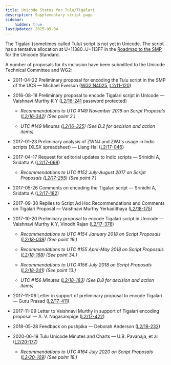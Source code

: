 ```yaml
---
title: Unicode Status for Tulu/Tigalari
description: Supplementary script page
sidebar:
    hidden: true
lastUpdated: 2025-09-04
---
```


The Tigalari (sometimes called Tulu) script is not yet in Unicode. The script has a tentative allocation at U+11380..U+113FF in the [Roadmap to the SMP](http://www.unicode.org/roadmaps/smp/) for the Unicode Standard.

[comment]: # (end of intro)

[comment]: # (start of blocks)



[comment]: # (end of blocks)

[comment]: # (start of chars)



[comment]: # (end of chars)

[comment]: # (start of rest)

A number of proposals for its inclusion have been submitted to the Unicode Technical Committee and WG2:

- 2011-04-22 Preliminary proposal for encoding the Tulu script in the SMP of the UCS — Michael Everson ([WG2 N4025](https://www.unicode.org/wg2/docs/n4025.pdf), [L2/11-120](http://www.unicode.org/cgi-bin/GetMatchingDocs.pl?L2/11-120))

- 2016-08-18 Preliminary proposal to encode Tigalari script in Unicode — Vaishnavi Murthy K Y ([L2/16-241](http://www.unicode.org/cgi-bin/GetMatchingDocs.pl?L2/16-241) password protected)

  - _Recommendations to UTC #149 November 2016 on Script Proposals ([L2/16-342](http://www.unicode.org/L2/L2016/16342-script-ad-hoc.pdf)) (See point 2.)_

  - _UTC #149 Minutes ([L2/16-325](http://www.unicode.org/L2/L2016/16325.htm)) (See D.2 for decision and action items)_

- 2017-01-23 Preliminary analysis of ZWNJ and ZWJ's usage in Indic scripts (XLSX spreadsheet) — Liang Hai ([L2/17-046](http://www.unicode.org/cgi-bin/GetMatchingDocs.pl?L2/17-046))

- 2017-04-17 Request for editorial updates to Indic scripts — Srinidhi A, Sridatta A ([L2/17-098](http://www.unicode.org/cgi-bin/GetMatchingDocs.pl?L2/17-098))

  - _Recommendations to UTC #152 July-August 2017 on Script Proposals ([L2/17-255](http://www.unicode.org/cgi-bin/GetMatchingDocs.pl?L2/17-255)) (See point 7.)_

- 2017-05-26 Comments on encoding the Tigalari script — Srinidhi A, Sridatta A ([L2/17-182](http://www.unicode.org/cgi-bin/GetMatchingDocs.pl?L2/17-182))

- 2017-09-30 Replies to Script Ad Hoc Recommendations and Comments on Tigalari Proposal — Vaishnavi Murthy Yerkadithaya ([L2/18-175](http://www.unicode.org/cgi-bin/GetMatchingDocs.pl?L2/18-175))

- 2017-10-20 Preliminary proposal to encode Tigalari script in Unicode — Vaishnavi Murthy K Y, Vinodh Rajan ([L2/17-378](http://www.unicode.org/cgi-bin/GetMatchingDocs.pl?L2/17-378))

  - _Recommendations to UTC #154 January 2018 on Script Proposals ([L2/18-039](http://www.unicode.org/L2/L2018/18039-script-adhoc-rec.pdf)) (See point 19.)_

  - _Recommendations to UTC #155 April-May 2018 on Script Proposals ([L2/18-168](http://www.unicode.org/L2/L2018/18168-script-rec.pdf)) (See point 34.)_

  - _Recommendations to UTC #156 July 2018 on Script Proposals ([L2/18-241](http://www.unicode.org/L2/L2018/18241-script-ad-hoc.pdf)) (See point 13.)_

  - _UTC #156 Minutes ([L2/18-183](http://www.unicode.org/L2/L2018/18183.htm)) (See D.8 for decision and action items)_

- 2017-11-06 Letter in support of preliminary proposal to encode Tigalari — Guru Prasad ([L2/17-411](http://www.unicode.org/cgi-bin/GetMatchingDocs.pl?L2/17-411))

- 2017-11-09 Letter to Vaishnavi Murthy in support of Tigalari encoding proposal — A. V. Nagasampige ([L2/17-422](http://www.unicode.org/cgi-bin/GetMatchingDocs.pl?L2/17-422))

- 2018-05-28 Feedback on pushpika — Deborah Anderson ([L2/18-232](http://www.unicode.org/cgi-bin/GetMatchingDocs.pl?L2/18-232))

- 2020-06-19 Tulu Unicode Minutes and Charts — U.B. Pavanaja, et al ([L2/20-177](http://www.unicode.org/cgi-bin/GetMatchingDocs.pl?L2/20-177))

  - _Recommendations to UTC #164 July 2020 on Script Proposals ([L2/20-169](https://www.unicode.org/L2/L2020/20169-script-adhoc-rept.pdf)) (See point 18.)_
